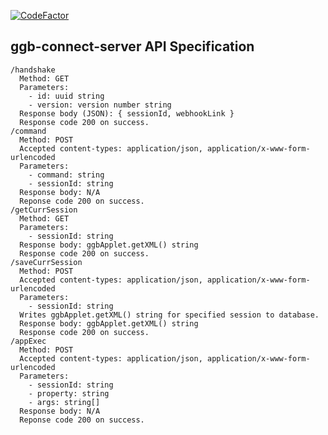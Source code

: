 [![CodeFactor](https://www.codefactor.io/repository/github/maine-imre/ggb-connect-server/badge)](https://www.codefactor.io/repository/github/maine-imre/ggb-connect-server)

## ggb-connect-server API Specification

```
/handshake
  Method: GET
  Parameters:
    - id: uuid string
    - version: version number string
  Response body (JSON): { sessionId, webhookLink }
  Response code 200 on success.
/command
  Method: POST
  Accepted content-types: application/json, application/x-www-form-urlencoded
  Parameters:
    - command: string
    - sessionId: string
  Response body: N/A
  Reponse code 200 on success.
/getCurrSession
  Method: GET
  Parameters:
    - sessionId: string
  Response body: ggbApplet.getXML() string
  Response code 200 on success.
/saveCurrSession
  Method: POST
  Accepted content-types: application/json, application/x-www-form-urlencoded
  Parameters:
    - sessionId: string
  Writes ggbApplet.getXML() string for specified session to database.
  Response body: ggbApplet.getXML() string
  Response code 200 on success.
/appExec
  Method: POST
  Accepted content-types: application/json, application/x-www-form-urlencoded
  Parameters:
    - sessionId: string
    - property: string
    - args: string[]
  Response body: N/A
  Reponse code 200 on success.
```
